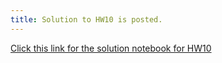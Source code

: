 ```yaml
---
title: Solution to HW10 is posted.
---
```


[Click this link for the solution notebook for HW10](http://datahub.cs.umass.edu/hub/user-redirect/git-sync?repo=https://github.com/umass-data-science/materials-fa18&subPath=solution/hw/hw10/hw10.ipynb)

